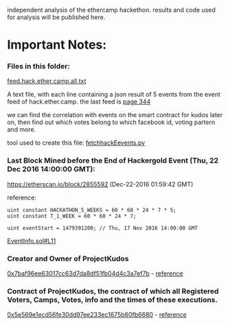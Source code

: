 independent analysis of the ethercamp hackethon. results and code used for analysis will be published here. 

# Important Notes:

### Files in this folder:

[feed.hack.ether.camp.all.txt](https://github.com/artchain/artchain/blob/master/hackethon/feed.hack.ether.camp.all.txt)

 A text file, with each line containing a json result of 5 events from the event feed of hack.ether.camp. the last feed is [page 344](https://hack.ether.camp/api/feed?group=ALL&page=344)

we can find the correlation with events on the smart contract for kudos later on, then find out which votes belong to which facebook id, voting partern and more.

tool used to create this file: [fetchhackEevents.py](https://github.com/artchain/artchain/blob/master/hackethon/fetchhackEevents.py)

### Last Block Mined before the End of Hackergold Event (Thu, 22 Dec 2016 14:00:00 GMT):

https://etherscan.io/block/2855592 (Dec-22-2016 01:59:42 GMT)

reference:
   
    uint constant HACKATHON_5_WEEKS = 60 * 60 * 24 * 7 * 5;
    uint constant T_1_WEEK = 60 * 60 * 24 * 7;

    uint eventStart = 1479391200; // Thu, 17 Nov 2016 14:00:00 GMT
    
[EventInfo.sol#L11](https://github.com/artchain/artchain/blob/master/contract/DST/EventInfo.sol#L11)

### Creator and Owner of ProjectKudos

[0x7baf96ee63017cc63d7da8df51fb04d4c3a7ef7b](https://etherscan.io/address/0x7baf96ee63017cc63d7da8df51fb04d4c3a7ef7b) - [reference](https://etherscan.io/tx/0x3a732ee2f56b0ee7a8f6f74d5f99ec5b3d0632f31603460cd1eda0f957b2512e)

### Contract of ProjectKudos, the contract of which all Registered Voters, Camps, Votes, info and the times of these executions.

[0x5e569e1ecd56fe30dd97ee233ec1675b60fb6680](https://etherscan.io/address/0x5e569e1ecd56fe30dd97ee233ec1675b60fb6680) - [reference](https://etherscan.io/address/0x5e569e1ecd56fe30dd97ee233ec1675b60fb6680#code)

